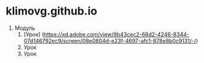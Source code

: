 
# klimovg.github.io
1. Модуль
    1. [Урок] (https://xd.adobe.com/view/9b43cec2-68d2-4246-8344-07d146792ec9/screen/08e0804d-e23f-4697-afc1-878e8b0c9131/-/) 
    2. Урок
    3. Урок 
